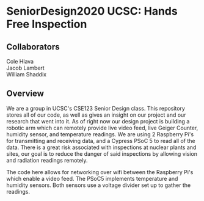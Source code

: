 # SeniorDesign2020 UCSC: Hands Free Inspection

## Collaborators
Cole Hlava   
Jacob Lambert   
William Shaddix   

## Overview
We are a group in UCSC's CSE123 Senior Design class. This repository stores all of our code, as well as gives an insight on our project and our research that went into it. As of right now our design project is building a robotic arm which can remotely provide live video feed, live Geiger Counter, humidity sensor, and temperature readings. We are using 2 Raspberry Pi's for transmitting and receiving data, and a Cypress PSoC 5 to read all of the data. There is a great risk associated with inspections at nuclear plants and sites, our goal is to reduce the danger of said inspections by allowing vision and radiation readings remotely. 


The code here allows for networking over wifi between the Raspberry Pi's which enable a video feed.  The PSoC5 implements temperature and humidity sensors. Both sensors use a voltage divider set up to gather the readings.
